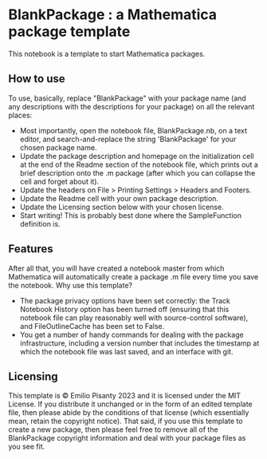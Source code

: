 BlankPackage : a Mathematica package template 
====

This notebook is a template to start Mathematica packages. 


How to use
----------
To use, basically, replace "BlankPackage" with your package name (and any descriptions with the descriptions for your package) on all the relevant places:
 - Most importantly, open the notebook file, BlankPackage.nb, on a text editor, and search-and-replace the string 'BlankPackage' for your chosen package name.
 - Update the package description and homepage on the initialization cell at the end of the Readme section of the notebook file, which prints out a brief description onto the .m package (after which you can collapse the cell and forget about it).
 - Update the headers on File > Printing Settings > Headers and Footers.
 - Update the Readme cell with your own package description.
 - Update the Licensing section below with your chosen license.
 - Start writing! This is probably best done where the SampleFunction definition is.


Features
--------
After all that, you will have created a notebook master from which Mathematica will automatically create a package .m file every time you save the notebook. Why use this template?
 - The package privacy options have been set correctly: the Track Notebook History option has been turned off (ensuring that this notebook file can play reasonably well with source-control software), and FileOutlineCache has been set to False.
 - You get a number of handy commands for dealing with the package infrastructure, including a version number that includes the timestamp at which the notebook file was last saved, and an interface with git.
 


Licensing
---------
This template is © Emilio Pisanty 2023 and it is licensed under the MIT License. If you distribute it unchanged or in the form of an edited template file, then please abide by the conditions of that license (which essentially mean, retain the copyright notice). That said, if you use this template to create a new package, then please feel free to remove all of the BlankPackage copyright information and deal with your package files as you see fit.
